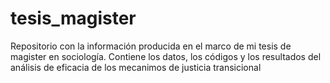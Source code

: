 # tesis_magister
Repositorio con la información producida en el marco de mi tesis de magister en sociología. Contiene los datos, los códigos y los resultados del análisis de eficacia de los mecanimos de justicia transicional
